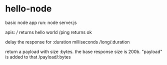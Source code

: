 # hello-node
basic node app
run: node server.js

apis:
/ returns hello world
/ping returns ok

delay the response for :duration milliseconds
/long/:duration

return a payload with size :bytes. the base response size is 200b. "payload" is added to that
/payload/:bytes
